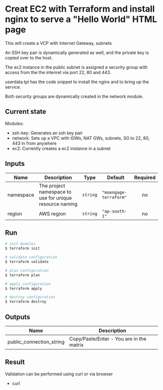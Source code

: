 # Creat EC2 with Terraform and install nginx to serve a "Hello World" HTML page

This will create a VCP with Internet Gateway, subnets

An SSH key pair is dynamically generated as well, and the private key is copied over to the
 host.

The ec2 instance in the public subnet is assigned a security group with access from the
the intenret via port 22, 80 and 443.

userdata.tpl has the code snippet to install the nginx and to bring up the service.

Both security groups are dynamically created in the network module.

## Current state

Modules:

- ssh-key: Generates an ssh key pair
- network: Sets up a VPC with IGWs, NAT GWs, subnets, SG to 22, 80, 443 in from anywhere
- ec2: Currently creates a ec2 instance in a subnet

## Inputs

| Name | Description | Type | Default | Required |
|------|-------------|------|---------|:--------:|
| namespace | The project namespace to use for unique resource naming | `string` | `"moengage-terraform"` | no |
| region | AWS region | `string` | `"ap-south-1"` | no |

## Run

```bash
# init modules
$ terraform init

# validate configuration
$ terraform validate

# plan configuration
$ terraform plan

# apply configuration
$ terraform apply

# destroy configuration
$ terraform destroy
```

## Outputs

| Name | Description |
|------|-------------|
| public\_connection\_string | Copy/Paste/Enter - You are in the matrix |

## Result

Validation can be performed using curl or via browser

- curl <Public IP>
